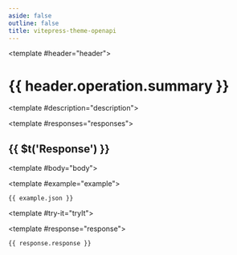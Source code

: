 ```yaml
---
aside: false
outline: false
title: vitepress-theme-openapi
---
```


<script setup lang="ts">
import { useRoute } from 'vitepress'

const route = useRoute()

const operationId = route.data.params.operationId
</script>

<Operation method="GET" :id="operationId">

<template #header="header">

# {{ header.operation.summary }}

</template>

<template #description="description">

<OperationEndpoint :method="description.method" :path="description.path" :baseUrl="description.baseUrl" />

<div v-if="description.operation.description" class="description" v-html="description.operation.description" />

</template>

<template #responses="responses">

## {{ $t('Response') }}

<Responses :responses="responses.responses" :schema="responses.schema" :responseType="responses.responseType">

<template #body="body">

<ResponseBody :schema="body.schema" :responseType="body.responseType" />

</template>

<template #example="example">

```json-vue
{{ example.json }}
```

</template>

</Responses>

</template>

<template #try-it="tryIt">

<TryItButton :operation-id="tryIt.operationId" :method="tryIt.method">

<template #response="response">

```json-vue
{{ response.response }}
```

</template>

</TryItButton>

</template>

</Operation>
